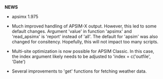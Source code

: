 **NEWS**

* apsimx 1.975

- Much improved handling of APSIM-X output. However, this led to some default changes. Argument 'value' in function 'apsimx' and 'read_apsimx' is 'report' instead of 'all'. The default for 'apsim' was also changed for consitency. Hopefully, this will not impact too many scripts.

- Multi-site optimization is now possible for APSIM Classic. In this case, the index argument likely needs to be adjusted to 'index = c('outfile', 'Date')

- Several improvements to 'get' functions for fetching weather data.

